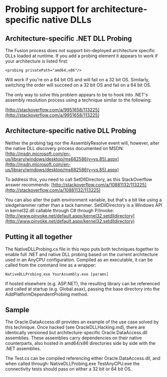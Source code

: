 Probing support for architecture-specific native DLLs
=====================================================

Architecture-specific .NET DLL Probing
--------------------------------------

The Fusion process does not support bin-deployed architecture specific
DLLs loaded at runtime. If you add a probing element it appears to work if
your architecture is listed first:

    <probing privatePath="amd64;x86"/>

Will work if you're on a 64 bit OS and will fail on a 32 bit OS. 
Similarly, switching the order will succeed on a 32 bit OS and fail on a 64 bit OS.

The only way to solve this problem appears to be to hook into .NET's assembly
resolution process using a technique similar to the following:

[http://stackoverflow.com/a/9951658/113225](http://stackoverflow.com/a/9951658/113225)

Architecture-specific native DLL Probing
----------------------------------------

Neither the probing tag nor the AssemblyResolve event will, however, alter the
native DLL discovery process documented on MSDN: [http://msdn.microsoft.com/en-us/library/windows/desktop/ms682586(v=vs.85).aspx](http://msdn.microsoft.com/en-us/library/windows/desktop/ms682586(v=vs.85).aspx)

To address this, you need to call SetDllDirectory, as this StackOverflow answer recommends: [http://stackoverflow.com/a/10881132/113225](http://stackoverflow.com/a/10881132/113225)

You can also alter the path environment variable, but that's a bit like using a sledgehammer rather than a tack hammer. SetDllDirectory is a Windows API in kernel32.dll callable through C# through P/Invoke: [http://www.pinvoke.net/default.aspx/kernel32.setdlldirectory](http://www.pinvoke.net/default.aspx/kernel32.setdlldirectory)

Putting it all together
-----------------------

The NativeDLLProbing.cs file in this repo puts both techniques together to enable full .NET and native DLL probing based on the current architecture used in an AnyCPU configuration. Compiled as an executable, it can be called from the command line as a wrapper:

	NativeDLLProbing.exe YourAssembly.exe [params]

If hosted elsewhere (e.g. ASP.NET), the resulting library can be referenced and called at startup (e.g. Global.asax), passing the base directory into the AddPlatformDependentProbing method.

Sample
------

The Oracle.DataAccess.dll provides an example of the use case solved by this technique. Once hacked (see OracleDLLHacking.md), there are identically versioned but architecture-specific Oracle.DataAccess.dll assemblies. These assemblies carry dependencies on their native counterparts, also hosted in amd64/x86 directories side by side with the .NET assemblies.

The Test.cs can be compiled referencing either Oracle.DataAccess.dll, and when called through: NativeDLLProbing.exe TestAnyCPU.exe the connectivity tests should pass on either a 32 bit or 64 bit OS.